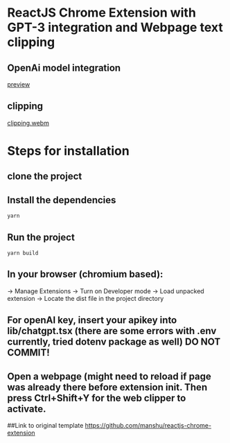 # ReactJS Chrome Extension with GPT-3 integration and Webpage text clipping
## OpenAi model integration
[preview](https://user-images.githubusercontent.com/67530432/235746084-2c0694c6-c205-40a0-b034-533e745d548f.webm)
## clipping
[clipping.webm](https://user-images.githubusercontent.com/67530432/235746620-1cf1ccd7-87ea-4843-8ac9-8287596b2740.webm)

# Steps for installation

## clone the project

## Install the dependencies
```
yarn
```

## Run the project
```
yarn build
```

## In your browser (chromium based):
-> Manage Extensions
-> Turn on Developer mode
-> Load unpacked extension
-> Locate the dist file in the project directory

## For openAI key, insert your apikey into lib/chatgpt.tsx  (there are some errors with .env currently, tried dotenv package as well) DO NOT COMMIT!

## Open a webpage (might need to reload if page was already there before extension init. Then press Ctrl+Shift+Y for the web clipper to activate.
##Link to original template https://github.com/manshu/reactjs-chrome-extension
